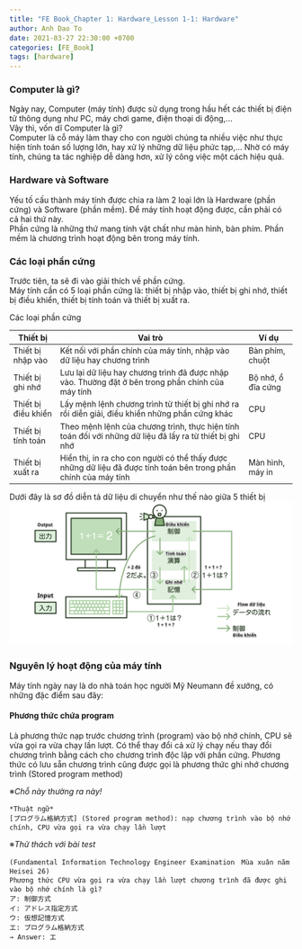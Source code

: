 ```yaml
---
title: "FE Book_Chapter 1: Hardware_Lesson 1-1: Hardware"
author: Anh Dao To
date: 2021-03-27 22:30:00 +0700
categories: [FE_Book]
tags: [hardware]
---
```

### Computer là gì?
Ngày nay, Computer (máy tính) được sử dụng trong hầu hết các thiết bị điện tử thông dụng như PC, máy chơi game, điện thoại di động,...  
Vậy thì, vốn dĩ Computer là gì?  
Computer là cỗ máy làm thay cho con người chúng ta nhiều việc như thực hiện tính toán số lượng lớn, hay xử lý những dữ liệu phức tạp,... Nhờ có máy tính, chúng ta tác nghiệp dễ dàng hơn, xử lý công việc một cách hiệu quả.

### Hardware và Software
Yếu tố cấu thành máy tính được chia ra làm 2 loại lớn là Hardware (phần cứng) và Software (phần mềm). Để máy tính hoạt động được, cần phải có cả hai thứ này.  
Phần cứng là những thứ mang tính vật chất như màn hình, bàn phím. Phần mềm là chương trình hoạt động bên trong máy tính.

### Các loại phần cứng
Trước tiên, ta sẽ đi vào giải thích về phần cứng.  
Máy tính cần có 5 loại phần cứng là: thiết bị nhập vào, thiết bị ghi nhớ, thiết bị điều khiển, thiết bị tính toán và thiết bị xuất ra.

Các loại phần cứng

| Thiết bị    | Vai trò | Ví dụ |
| ----------- | ----------- | ----------- |
| Thiết bị nhập vào | Kết nối với phần chính của máy tính, nhập vào dữ liệu hay chương trình | Bàn phím, chuột |
| Thiết bị ghi nhớ | Lưu lại dữ liệu hay chương trình đã được nhập vào. Thường đặt ở bên trong phần chính của máy tính | Bộ nhớ, ổ đĩa cứng |
| Thiết bị điều khiển | Lấy mệnh lệnh chương trình từ thiết bị ghi nhớ ra rồi diễn giải, điều khiển những phần cứng khác | CPU |
| Thiết bị tính toán | Theo mệnh lệnh của chương trình, thực hiện tính toán đối với những dữ liệu đã lấy ra từ thiết bị ghi nhớ | CPU |
| Thiết bị xuất ra | Hiển thị, in ra cho con người có thể thấy được những dữ liệu đã được tính toán bên trong phần chính của máy tính | Màn hình, máy in |

Dưới đây là sơ đồ diễn tả dữ liệu di chuyển như thế nào giữa 5 thiết bị
![Data flow](flow-data.png)

### Nguyên lý hoạt động của máy tính
Máy tính ngày nay là do nhà toán học người Mỹ Neumann đề xướng, có những đặc điểm sau đây:

#### Phương thức chứa program
Là phương thức nạp trước chương trình (program) vào bộ nhớ chính, CPU sẽ vừa gọi ra vừa chạy lần lượt. Có thể thay đổi cả xử lý chạy nếu thay đổi chương trình bằng cách cho chương trình độc lập với phần cứng. Phương thức có lưu sẵn chương trình cũng được gọi là phương thức ghi nhớ chương trình (Stored program method)

※*Chỗ này thường ra này!*

    *Thuật ngữ*
    [プログラム格納方式] (Stored program method): nạp chương trình vào bộ nhớ chính, CPU vừa gọi ra vừa chạy lần lượt

※*Thử thách với bài test*

    (Fundamental Information Technology Engineer Examination　Mùa xuân năm Heisei 26)
    Phương thức CPU vừa gọi ra vừa chạy lần lượt chương trình đã được ghi vào bộ nhớ chính là gì?
    ア: 制御方式
    イ: アドレス指定方式
    ウ: 仮想記憶方式
    エ: プログラム格納方式
    → Answer: エ
    






